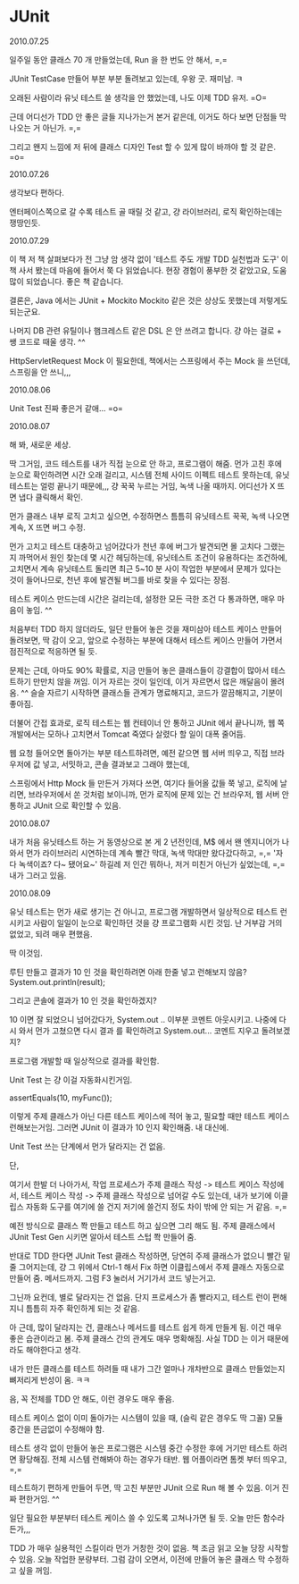 # JUnit

2010.07.25

일주일 동안 클래스 70 개 만들었는데,
Run 을 한 번도 안 해서, =,=

JUnit TestCase 만들어 부분 부분 돌려보고 있는데,
우왕 굿. 재미남. ㅋ

오래된 사람이라 유닛 테스트 쓸 생각을 안 했었는데,
나도 이제 TDD 유저. =O=

근데 어디선가 TDD 안 좋은 글들 지나가는거 본거 같은데,
이거도 하다 보면 단점들 막 나오는 거 아닌가. =,=

그리고 왠지 느낌에 저 뒤에 클래스 디자인
Test 할 수 있게 많이 바까야 할 것 같은. =o=

2010.07.26

생각보다 편하다.

엔터페이스쪽으로 갈 수록 테스트 골 때릴 것 같고,
걍 라이브러리, 로직 확인하는데는 쟁땅인듯.

2010.07.29

이 책 저 책 살펴보다가 전 그냥 암 생각 없이 '테스트 주도 개발 TDD 실천법과 도구' 이 책 사서 봤는데
마음에 들어서 쭉 다 읽었습니다.
현장 경험이 풍부한 것 같았고요, 도움 많이 되었습니다.
좋은 책 같습니다.

결론은, Java 에서는 JUnit + Mockito
Mockito 같은 것은 상상도 못했는데 저렇게도 되는군요.

나머지 DB 관련 유틸이나 햄크레스트 같은 DSL 은 안 쓰려고 합니다.
걍 아는 걸로 + 쌩 코드로 때울 생각. ^^

HttpServletRequest Mock 이 필요한데,
책에서는 스프링에서 주는 Mock 을 쓰던데,
스프링을 안 쓰니,,,

2010.08.06

Unit Test 진짜 좋은거 같애... =o=

2010.08.07

해 봐, 새로운 세상.

딱 그거임,
코드 테스트를 내가 직접 눈으로 안 하고, 프로그램이 해줌.
먼가 고친 후에 눈으로 확인하려면 시간 오래 걸리고, 시스템 전체 사이드 이펙트 테스트 못하는데,
유닛테스트는 얼렁 끝나기 때문에,,, 걍 꾹꾹 누르는 거임, 녹색 나올 때까지.
어디선가 X 뜨면 냅다 클릭해서 확인.

먼가 클래스 내부 로직 고치고 싶으면,
수정하면스 틈틈히 유닛테스트 꾹꾹,
녹색 나오면 계속,
X 뜨면 버그 수정.

먼가 고치고 테스트 대충하고 넘어갔다가 천년 후에 버그가 발견되면
몰 고치다 그랬는지 까먹어서 원인 찾는데 몇 시간 헤딩하는데,
유닛테스트 조건이 유용하다는 조건하에,
고치면서 계속 유닛테스트 돌리면 최근 5~10 분 사이 작업한 부분에서 문제가 있다는 것이 들어나므로,
천년 후에 발견될 버그를 바로 찾을 수 있다는 장점.

테스트 케이스 만드는데 시간은 걸리는데,
설정한 모든 극한 조건 다 통과하면,
매우 마음이 놓임. ^^

처음부터 TDD 하지 않더라도,
일단 만들어 놓은 것을 재미삼아 테스트 케이스 만들어 돌려보면,
딱 감이 오고,
앞으로 수정하는 부분에 대해서 테스트 케이스 만들어 가면서 점진적으로 적응하면 될 듯.

문제는 근데,
아마도 90% 확률로,
지금 만들어 놓은 클래스들이 강결합이 많아서 테스트하기 만만치 않을 꺼임.
이거 자르는 것이 일인데,
이거 자르면서 많은 깨달음이 몰려옴. ^^
슬슬 자르기 시작하면 클래스들 관계가 명료해지고, 코드가 깔끔해지고,
기분이 좋아짐.

더불어 간접 효과로,
로직 테스트는 웹 컨테이너 안 통하고 JUnit 에서 끝나니까,
웹 쪽 개발에서는 모하나 고치면서 Tomcat 죽였다 살렸다 할 일이 대폭 줄어듬.

웹 요청 들어오면 돌아가는 부분 테스트하려면,
예전 같으면 웹 서버 띄우고, 직접 브라우저에 값 넣고, 서밋하고, 콘솔 결과보고 그래야 했는데,

스프링에서 Http Mock 들 만든거 가져다 쓰면,
여기다 들어올 값들 쭉 넣고, 로직에 날리면,
브라우저에서 쏜 것처럼 보이니까,
먼가 로직에 문제 있는 건 브라우저, 웹 서버 안 통하고 JUnit 으로 확인할 수 있음.

2010.08.07

내가 처음 유닛테스트 하는 거 동영상으로 본 게 2 년전인데,
M$ 에서 왠 엔지니어가 나와서 먼가 라이브러리 시연하는데 계속 빨간 막대, 녹색 막대만 왔다갔다하고, =,=
'자 다 녹색이죠? 다~ 됐어요~' 하길레
저 인간 뭐하나,
저거 미친거 아닌가 싶었는데, =,=
내가 그러고 있음.

2010.08.09

유닛 테스트는 먼가 새로 생기는 건 아니고,
프로그램 개발하면서 일상적으로 테스트 런 시키고 사람이 일일이 눈으로 확인하던 것을 걍 프로그램화 시킨 것임.
난 거부감 거의 없었고, 되려 매우 편했음.

딱 이것임.

루틴 만들고 결과가 10 인 것을 확인하려면 아래 한줄 넣고 런해보지 않음?
System.out.println(result);

그리고 콘솔에 결과가 10 인 것을 확인하겠지?

10 이면 잘 되었으니 넘어갔다가, System.out .. 이부분 코멘트 아웃시키고.
나중에 다시 와서 먼가 고쳤으면 다시 결과 를 확인하려고 System.out... 코멘트 지우고 돌려보겠지?

프로그램 개발할 때 일상적으로 결과를 확인함.

Unit Test 는 걍 이걸 자동화시킨거임.

assertEquals(10, myFunc());

이렇게 주제 클래스가 아닌 다른 테스트 케이스에 적어 놓고,
필요할 때만 테스트 케이스 런해보는거임.
그러면 JUnit 이 결과가 10 인지 확인해줌. 내 대신에.

Unit Test 쓰는 단계에서 먼가 달라지는 건 없음.

단,

여기서 한발 더 나아가서,
작업 프로세스가 주제 클래스 작성 -> 테스트 케이스 작성에서,
테스트 케이스 작성 -> 주제 클래스 작성으로 넘어갈 수도 있는데,
내가 보기에 이클립스 자동화 도구를 여기에 쓸 건지 저기에 쓸건지 정도 차이 밖에 안 되는 거 같음. =,=

예전 방식으로 클래스 쫙 만들고 테스트 하고 싶으면 그리 해도 됨.
주제 클래스에서 JUnit  Test Gen 시키면 알아서 테스트 스텁 쫙 만들어 줌.

반대로 TDD 한다면 JUnit Test 클래스 작성하면,
당연히 주제 클래스가 없으니 빨간 밑줄 그어지는데,
걍 그 위에서 Ctrl-1 해서 Fix 하면 이클립스에서 주제 클래스 자동으로 만들어 줌. 메서드까지.
그럼 F3 눌러서 거기가서 코드 넣는거고.

그닌까 요컨데, 별로 달라지는 건 없음.
단지 프로세스가 좀 빨라지고,
테스트 런이 편해지니 틈틈히 자주 확인하게 되는 것 같음.

아 근데, 많이 달라지는 건,
클래스나 메서드를 테스트 쉽게 하게 만들게 됨.
이건 매우 좋은 습관이라고 봄.
주제 클래스 간의 관계도 매우 명확해짐.
사실 TDD 는 이거 때문에 라도 해야한다고 생각.

내가 만든 클래스를 테스트 하려들 때
내가 그간 얼마나 개차반으로 클래스 만들었는지 뼈저리게 반성이 옴. ㅋㅋ

음, 꼭 전체를 TDD 안 해도,
이런 경우도 매우 좋음.

테스트 케이스 없이 이미 돌아가는 시스템이 있을 때, (슬릭 같은 경우도 딱 그꼴)
모듈 중간을 뜬금없이 수정해야 함.

테스트 생각 없이 만들어 놓은 프로그램은 시스템 중간 수정한 후에 거기만 테스트 하려면 황당해짐.
전체 시스템 런해봐야 하는 경우가 태반.
웹 어플이라면 톰켓 부터 띄우고, =,=

테스트하기 편하게 만들어 두면,
딱 고친 부분만 JUnit 으로 Run 해 볼 수 있음.
이거 진짜 편한거임. ^^

일단 필요한 부분부터 테스트 케이스 쓸 수 있도록 고쳐나가면 될 듯.
오늘 만든 함수라든가,,,

TDD 가 매우 실용적인 스킬이라 먼가 거창한 것이 없음.
책 조금 읽고 오늘 당장 시작할 수 있음. 오늘 작업한 분량부터.
그럼 감이 오면서,
이전에 만들어 놓은 클래스 막 수정하고 싶을 꺼임.
